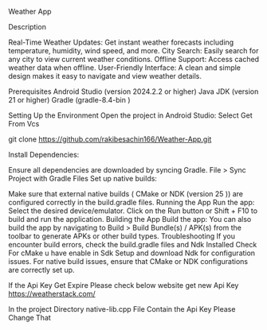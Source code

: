Weather App

Description

Real-Time Weather Updates: Get instant weather forecasts including temperature, humidity, wind
speed, and more.
City Search: Easily search for any city to view current weather conditions.
Offline Support: Access cached weather data when offline.
User-Friendly Interface: A clean and simple design makes it easy to navigate and view weather
details.

Prerequisites
Android Studio (version 2024.2.2 or higher)
Java JDK (version 21 or higher)
Gradle (gradle-8.4-bin )

Setting Up the Environment
Open the project in Android Studio:
Select Get From Vcs

git clone https://github.com/rakibesachin166/Weather-App.git


Install Dependencies:

Ensure all dependencies are downloaded by syncing Gradle.
File > Sync Project with Gradle Files
Set up native builds:

Make sure that external native builds ( CMake or NDK (version 25 )) are configured correctly in the
build.gradle files.
Running the App
Run the app:
Select the desired device/emulator.
Click on the Run button or Shift + F10 to build and run the application.
Building the App
Build the app:
You can also build the app by navigating to Build > Build Bundle(s) / APK(s) from the toolbar to
generate APKs or other build types.
Troubleshooting
If you encounter build errors, check the build.gradle files and Ndk Installed Check For cMake u have
enable in Sdk Setup and download Ndk for configuration issues.
For native build issues, ensure that CMake or NDK configurations are correctly set up.

If the Api Key Get Expire Please check below website get new Api Key
https://weatherstack.com/

In the project Directory native-lib.cpp File Contain the Api Key Please Change That

